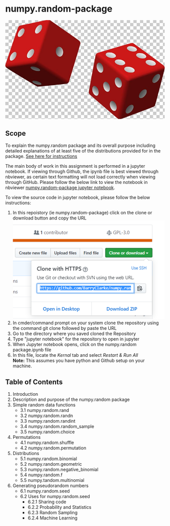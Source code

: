 # numpy.random-package

![Random](Images/Random.PNG)
## Scope
To explain the numpy.random package and its overall purpose including detailed explanations of at least five of the distributions provided for in the package.
[See here for instructions](/ProgDA_Assignment.pdf)

The main body of work in this assignment is performed in a jupyter notebook. If viewing through Github, the ipynb file is best viewed through nbviewer, as certain text formatting will not load correctly when viewing through GitHub. Please follow the below link to view the notebook in nbviewer [numpy.random-package jupyter notebook](https://nbviewer.jupyter.org/github/BarryClarke/numpy.random-package/blob/master/numpy.random%20package.ipynb). 

To view the source code in jupyter notebook, please follow the below instructions:
1. In this repoistory (ie numpy.random-package) click on the clone or download button and copy the URL ![clone](Images/Clone.PNG)
2. In cmder/command prompt on your system clone the repository using the command git clone followed by paste the URL
3. Go to the directory where you saved cloned the Repository
4. Type "jupyter notebook" for the repository to open in jupyter
5. When Jupyter notebook opens, click on the numpy.random package.ipynb file
6. In this file, locate the *Kernal* tab and select *Restart & Run All* <br>
**Note:** This assumes you have python and Github setup on your machine. 

## Table of Contents
1. Introduction
2. Description and purpose of the numpy.random package
3. Simple random data functions
    - 3.1 numpy.random.rand
    - 3.2 numpy.random.randn
    - 3.3 numpy.random.randint
    - 3.4 numpy.random.random_sample
    - 3.5 numpy.random.choice
4. Permutations
    - 4.1 numpy.random.shuffle
    - 4.2 numpy.random.permutation
5. Distributions
    - 5.1 numpy.random.binomial
    - 5.2 numpy.random.geometric
    - 5.3 numpy.random.negative_binomial
    - 5.4 numpy.random.f
    - 5.5 numpy.tandom.multinomial
6. Generating pseudorandom numbers
    - 6.1 numpy.random.seed
    - 6.2 Uses for numpy.random.seed
        - 6.2.1 Sharing code
        - 6.2.2 Probability and Statistics
        - 6.2.3 Random Sampling
        - 6.2.4 Machine Learning






